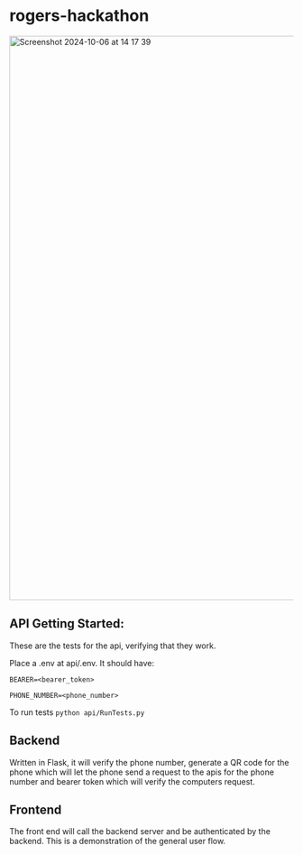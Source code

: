 # rogers-hackathon
<img width="1000" alt="Screenshot 2024-10-06 at 14 17 39" src="https://github.com/user-attachments/assets/f7877b44-b0bd-4c46-b87b-9af6c2d3682d">

## API Getting Started:
These are the tests for the api, verifying that they work.

Place a .env at api/.env. It should have:
```
BEARER=<bearer_token>

PHONE_NUMBER=<phone_number>
```

To run tests `python api/RunTests.py`

## Backend
Written in Flask, it will verify the phone number, generate a QR code for the phone which will let the phone send a request to the apis for the phone number and bearer token which will verify the computers request.

## Frontend
The front end will call the backend server and be authenticated by the backend. This is a demonstration of the general user flow.

